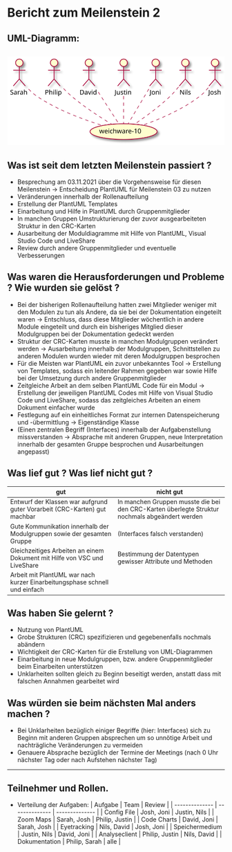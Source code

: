 # Bericht zum Meilenstein 2
## UML-Diagramm:
![UML-Diagramm](gesamt.svg)
---
## Was ist seit dem letzten Meilenstein passiert ?
- Besprechung am 03.11.2021 über die Vorgehensweise für diesen Meilenstein -> Entscheidung PlantUML für Meilenstein 03 zu nutzen
- Veränderungen innerhalb der Rollenaufteilung 
- Erstellung der PlantUML Templates
- Einarbeitung und Hilfe in PlantUML durch Gruppenmitglieder
- In manchen Gruppen Umstrukturierung der zuvor ausgearbeiteten Struktur in den CRC-Karten
- Ausarbeitung der Moduldiagramme mit Hilfe von PlantUML, Visual Studio Code und LiveShare
- Review durch andere Gruppenmitglieder und eventuelle Verbesserungen

## Was waren die Herausforderungen und Probleme ? Wie wurden sie gelöst ?
- Bei der bisherigen Rollenaufteilung hatten zwei Mitglieder weniger mit den Modulen zu tun als Andere, da sie bei der Dokumentation eingeteilt waren -> Entschluss, dass diese Mitglieder wöchentlich in andere Module eingeteilt und durch ein bisheriges Mitglied dieser Modulgruppen bei der Dokumentation gedeckt werden
- Struktur der CRC-Karten musste in manchen Modulgruppen verändert werden -> Ausarbeitung innerhalb der Modulgruppen, Schnittstellen zu anderen Modulen wurden wieder mit deren Modulgruppen besprochen
- Für die Meisten war PlantUML ein zuvor unbekanntes Tool -> Erstellung von Templates, sodass ein leitender Rahmen gegeben war sowie Hilfe bei der Umsetzung durch andere Gruppenmitglieder
- Zeitgleiche Arbeit an dem selben PlantUML Code für ein Modul -> Erstellung der jeweiligen PlantUML Codes mit Hilfe von Visual Studio Code und LiveShare, sodass das zeitgleiches Arbeiten an einem Dokument einfacher wurde
- Festlegung auf ein einheitliches Format zur internen Datenspeicherung und -übermittlung -> Eigenständige Klasse 
- (Einen zentralen Begriff (Interfaces) innerhalb der Aufgabenstellung missverstanden -> Absprache mit anderen Gruppen, neue Interpretation innerhalb der gesamten Gruppe besprochen und Ausarbeitungen angepasst)

## Was lief gut ? Was lief nicht gut ?
| gut                                                                        | nicht gut                                                                                      |
| -------------------------------------------------------------------------- | ---------------------------------------------------------------------------------------------- |
| Entwurf der Klassen war aufgrund guter Vorarbeit (CRC-Karten) gut machbar  | In manchen Gruppen musste die bei den CRC-Karten überlegte Struktur nochmals abgeändert werden |
| Gute Kommunikation innerhalb der Modulgruppen sowie der gesamten Gruppe    | (Interfaces falsch verstanden)                                                                 |
| Gleichzeitiges Arbeiten an einem Dokument mit Hilfe von VSC und LiveShare  | Bestimmung der Datentypen gewisser Attribute und Methoden                                      |
| Arbeit mit PlantUML war nach kurzer Einarbeitungsphase schnell und einfach |                                                                                                |

## Was haben Sie gelernt ?
- Nutzung von PlantUML
- Grobe Strukturen (CRC) spezifizieren und gegebenenfalls nochmals abändern
- Wichtigkeit der CRC-Karten für die Erstellung von UML-Diagrammen 
- Einarbeitung in neue Modulgruppen, bzw. andere Gruppenmitglieder beim Einarbeiten unterstützen
- Unklarheiten sollten gleich zu Beginn beseitigt werden, anstatt dass mit falschen Annahmen gearbeitet wird

## Was würden sie beim nächsten Mal anders machen ?
- Bei Unklarheiten bezüglich einiger Begriffe (hier: Interfaces) sich zu Beginn mit anderen Gruppen absprechen um so unnötige Arbeit und nachträgliche Veränderungen zu vermeiden
- Genauere Absprache bezüglich der Termine der Meetings (nach 0 Uhr nächster Tag oder nach Aufstehen nächster Tag)

---
## Teilnehmer und Rollen.

- Verteilung der Aufgaben:
    | Aufgabe        | Team           | Review         |
    | -------------- | -------------- | -------------- |
    | Config File    | Josh, Joni     | Justin, Nils   |
    | Zoom Maps      | Sarah, Josh    | Philip, Justin |
    | Code Charts    | David, Joni    | Sarah, Josh    |
    | Eyetracking    | Nils, David    | Josh, Joni     |
    | Speichermedium | Justin, Nils   | David, Joni    |
    | Analyseclient  | Philip, Justin | Nils, David    |
    | Dokumentation  | Philip, Sarah  | alle           |
